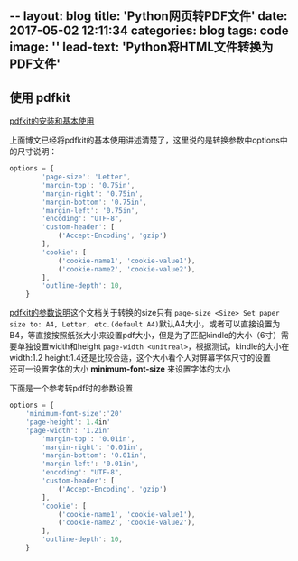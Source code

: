 
--
layout: blog
title: 'Python网页转PDF文件'
date: 2017-05-02 12:11:34
categories: blog
tags: code
image: ''
lead-text: 'Python将HTML文件转换为PDF文件'
---

## 使用 pdfkit 
[pdfkit的安装和基本使用](http://blog.csdn.net/shenwanjiang111/article/details/67634794)

上面博文已经将pdfkit的基本使用讲述清楚了，这里说的是转换参数中options中的尺寸说明：<br>

```javascript
options = {  
        'page-size': 'Letter',  
        'margin-top': '0.75in',  
        'margin-right': '0.75in',  
        'margin-bottom': '0.75in',  
        'margin-left': '0.75in',  
        'encoding': "UTF-8",  
        'custom-header': [  
            ('Accept-Encoding', 'gzip')  
        ],  
        'cookie': [  
            ('cookie-name1', 'cookie-value1'),  
            ('cookie-name2', 'cookie-value2'),  
        ],  
        'outline-depth': 10,  
    }  
```
[pdfkit的参数说明](https://wkhtmltopdf.org/usage/wkhtmltopdf.txt)这个文档关于转换的size只有
```page-size <Size> Set paper size to: A4, Letter, etc.(default A4)```默认A4大小，或者可以直接设置为B4，等直接按照纸张大小来设置pdf大小，但是为了匹配kindle的大小（6寸）需要单独设置width和height
```page-width <unitreal>```，根据测试，kindle的大小在width:1.2 height:1.4还是比较合适，这个大小看个人对屏幕字体尺寸的设置<br>
还可一设置字体的大小 **minimum-font-size** 来设置字体的大小  

下面是一个参考转pdf时的参数设置
```javascript
options = {  
	'minimum-font-size':'20'
	'page-height': 1.4in'
	'page-width': '1.2in'
        'margin-top': '0.01in',  
        'margin-right': '0.01in',  
        'margin-bottom': '0.01in',  
        'margin-left': '0.01in',  
        'encoding': "UTF-8",  
        'custom-header': [  
            ('Accept-Encoding', 'gzip')  
        ],  
        'cookie': [  
            ('cookie-name1', 'cookie-value1'),  
            ('cookie-name2', 'cookie-value2'),  
        ],  
        'outline-depth': 10,  
    }  
```
